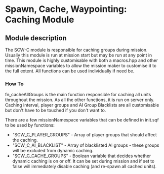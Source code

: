 # Spawn, Cache, Waypointing: Caching Module

## Module description

The SCW-C module is responsible for caching groups during mission. Usually this module is run at mission start but may be run at any point in time.
This module is highly customisable with both a macros.hpp and other missionNamespace variables to allow the mission maker to customise it to the full extent. All functions can be used individually if need be.

### How To

fn_cacheAllGroups is the main function responsible for caching all units throughout the mission. As all the other functions, it is run on server only. 
Caching interval, player groups and AI Group Blacklists are all customisable but don't have to be touched if you don't want to.

There are a few missionNamespace variables that can be defined in init.sqf to be used by functions:
* "SCW_C_PLAYER_GROUPS" - Array of player groups that should affect the caching.
* "SCW_C_AI_BLACKLIST" - Array of blacklisted AI groups - these groups will be excluded from dynamic caching.
* "SCW_C_CACHE_GROUPS" - Boolean variable that decides whether dynamic caching is on or off. It can be set during mission and if set to false will immediately disable caching (and re-spawn all cached units).
